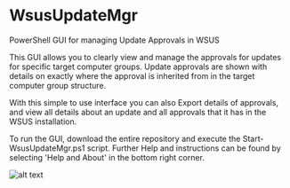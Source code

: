 # WsusUpdateMgr
PowerShell GUI for managing Update Approvals in WSUS

This GUI allows you to clearly view and manage the approvals for updates for specific target computer groups. Update approvals are shown with details on exactly where the approval is inherited from in the target computer group structure. 

With this simple to use interface you can also Export details of approvals, and view all details about an update and all approvals that it has in the WSUS installation.

To run the GUI, download the entire repository and execute the Start-WsusUpdateMgr.ps1 script. Further Help and instructions can be found by selecting 'Help and About' in the bottom right corner.

![alt text](http://images/WsusUpdateMgr.png)
